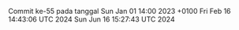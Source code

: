 Commit ke-55 pada tanggal Sun Jan 01 14:00 2023 +0100
Fri Feb 16 14:43:06 UTC 2024
Sun Jun 16 15:27:43 UTC 2024
